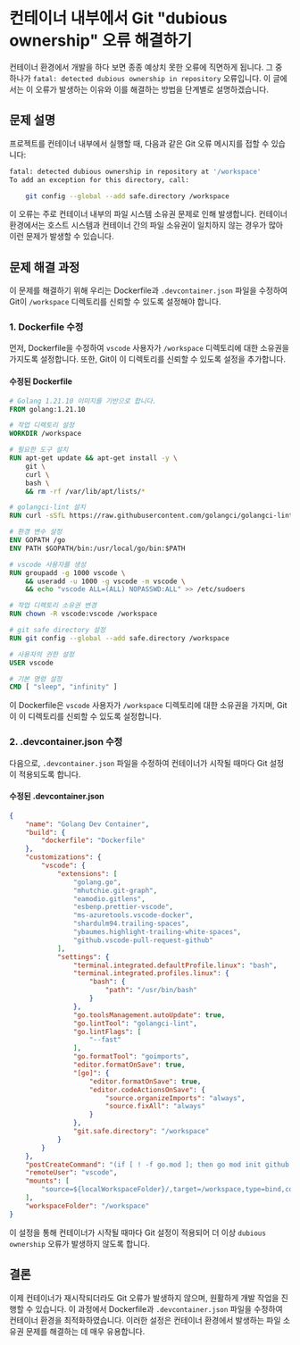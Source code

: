 # 컨테이너 내부에서 Git "dubious ownership" 오류 해결하기

컨테이너 환경에서 개발을 하다 보면 종종 예상치 못한 오류에 직면하게 됩니다. 그 중 하나가 `fatal: detected dubious ownership in repository` 오류입니다. 이 글에서는 이 오류가 발생하는 이유와 이를 해결하는 방법을 단계별로 설명하겠습니다.

## 문제 설명

프로젝트를 컨테이너 내부에서 실행할 때, 다음과 같은 Git 오류 메시지를 접할 수 있습니다:

```sh
fatal: detected dubious ownership in repository at '/workspace'
To add an exception for this directory, call:

    git config --global --add safe.directory /workspace
```

이 오류는 주로 컨테이너 내부의 파일 시스템 소유권 문제로 인해 발생합니다. 컨테이너 환경에서는 호스트 시스템과 컨테이너 간의 파일 소유권이 일치하지 않는 경우가 많아 이런 문제가 발생할 수 있습니다.

## 문제 해결 과정

이 문제를 해결하기 위해 우리는 Dockerfile과 `.devcontainer.json` 파일을 수정하여 Git이 `/workspace` 디렉토리를 신뢰할 수 있도록 설정해야 합니다.

### 1. Dockerfile 수정

먼저, Dockerfile을 수정하여 `vscode` 사용자가 `/workspace` 디렉토리에 대한 소유권을 가지도록 설정합니다. 또한, Git이 이 디렉토리를 신뢰할 수 있도록 설정을 추가합니다.

#### 수정된 Dockerfile

```dockerfile
# Golang 1.21.10 이미지를 기반으로 합니다.
FROM golang:1.21.10

# 작업 디렉토리 설정
WORKDIR /workspace

# 필요한 도구 설치
RUN apt-get update && apt-get install -y \
    git \
    curl \
    bash \
    && rm -rf /var/lib/apt/lists/*

# golangci-lint 설치
RUN curl -sSfL https://raw.githubusercontent.com/golangci/golangci-lint/master/install.sh | sh -s -- -b /usr/local/go/bin v1.50.0

# 환경 변수 설정
ENV GOPATH /go
ENV PATH $GOPATH/bin:/usr/local/go/bin:$PATH

# vscode 사용자를 생성
RUN groupadd -g 1000 vscode \
    && useradd -u 1000 -g vscode -m vscode \
    && echo "vscode ALL=(ALL) NOPASSWD:ALL" >> /etc/sudoers

# 작업 디렉토리 소유권 변경
RUN chown -R vscode:vscode /workspace

# git safe directory 설정
RUN git config --global --add safe.directory /workspace

# 사용자의 권한 설정
USER vscode

# 기본 명령 설정
CMD [ "sleep", "infinity" ]
```

이 Dockerfile은 `vscode` 사용자가 `/workspace` 디렉토리에 대한 소유권을 가지며, Git이 이 디렉토리를 신뢰할 수 있도록 설정합니다.

### 2. .devcontainer.json 수정

다음으로, `.devcontainer.json` 파일을 수정하여 컨테이너가 시작될 때마다 Git 설정이 적용되도록 합니다.

#### 수정된 .devcontainer.json

```json
{
    "name": "Golang Dev Container",
    "build": {
        "dockerfile": "Dockerfile"
    },
    "customizations": {
        "vscode": {
            "extensions": [
                "golang.go",
                "mhutchie.git-graph",
                "eamodio.gitlens",
                "esbenp.prettier-vscode",
                "ms-azuretools.vscode-docker",
                "shardulm94.trailing-spaces",
                "ybaumes.highlight-trailing-white-spaces",
                "github.vscode-pull-request-github"
            ],
            "settings": {
                "terminal.integrated.defaultProfile.linux": "bash",
                "terminal.integrated.profiles.linux": {
                    "bash": {
                        "path": "/usr/bin/bash"
                    }
                },
                "go.toolsManagement.autoUpdate": true,
                "go.lintTool": "golangci-lint",
                "go.lintFlags": [
                    "--fast"
                ],
                "go.formatTool": "goimports",
                "editor.formatOnSave": true,
                "[go]": {
                    "editor.formatOnSave": true,
                    "editor.codeActionsOnSave": {
                        "source.organizeImports": "always",
                        "source.fixAll": "always"
                    }
                },
                "git.safe.directory": "/workspace"
            }
        }
    },
    "postCreateCommand": "(if [ ! -f go.mod ]; then go mod init github.com/username/projectname; fi) && go mod tidy && git config --global --add safe.directory /workspace",
    "remoteUser": "vscode",
    "mounts": [
        "source=${localWorkspaceFolder}/,target=/workspace,type=bind,consistency=cached"
    ],
    "workspaceFolder": "/workspace"
}
```

이 설정을 통해 컨테이너가 시작될 때마다 Git 설정이 적용되어 더 이상 `dubious ownership` 오류가 발생하지 않도록 합니다.

## 결론

이제 컨테이너가 재시작되더라도 Git 오류가 발생하지 않으며, 원활하게 개발 작업을 진행할 수 있습니다. 이 과정에서 Dockerfile과 `.devcontainer.json` 파일을 수정하여 컨테이너 환경을 최적화하였습니다. 이러한 설정은 컨테이너 환경에서 발생하는 파일 소유권 문제를 해결하는 데 매우 유용합니다.